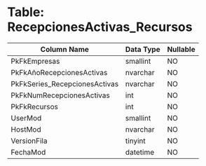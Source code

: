 # Table: RecepcionesActivas_Recursos

| Column Name | Data Type | Nullable |
|-------------|-----------|----------|
| PkFkEmpresas | smallint | NO |
| PkFkAñoRecepcionesActivas | nvarchar | NO |
| PkFkSeries_RecepcionesActivas | nvarchar | NO |
| PkFkNumRecepcionesActivas | int | NO |
| PkFkRecursos | int | NO |
| UserMod | smallint | NO |
| HostMod | nvarchar | NO |
| VersionFila | tinyint | NO |
| FechaMod | datetime | NO |

